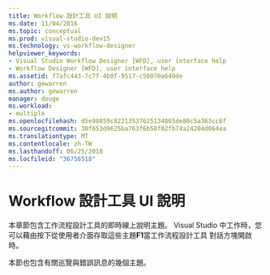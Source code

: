 ```yaml
---
title: Workflow 設計工具 UI 說明
ms.date: 11/04/2016
ms.topic: conceptual
ms.prod: visual-studio-dev15
ms.technology: vs-workflow-designer
helpviewer_keywords:
- Visual Studio Workflow Designer [WFD], user interface help
- Workflow Designer [WFD], user interface help
ms.assetid: f7afc443-7c7f-4b0f-9517-c58070a640de
author: gewarren
ms.author: gewarren
manager: douge
ms.workload:
- multiple
ms.openlocfilehash: d5e98059c82213537625134865de80c5a363cc6f
ms.sourcegitcommit: 30f653d9625ba763f6b58f02fb74a24204d064ea
ms.translationtype: MT
ms.contentlocale: zh-TW
ms.lasthandoff: 06/25/2018
ms.locfileid: "36756518"
---
```

# <a name="workflow-designer-ui-help"></a>Workflow 設計工具 UI 說明

本章節包含工作流程設計工具的即時線上說明主題。 Visual Studio 中工作時，您可以藉由按下從使用者介面存取這些主題**F1**當工作流程設計工具 對話方塊開啟時。

本節也包含有關巡覽與錯誤訊息的幾個主題。